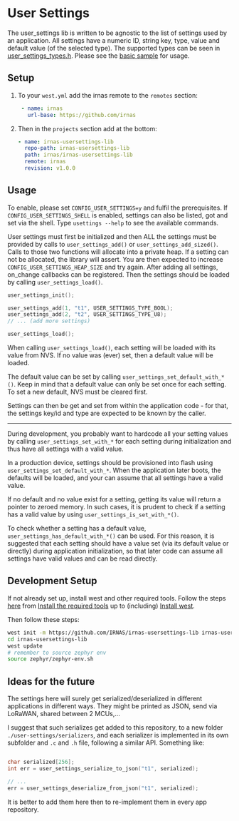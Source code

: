 # User Settings

The user_settings lib is written to be agnostic to the list of settings used by an application.
All settings have a numeric ID, string key, type, value and default value (of the selected type).
The supported types can be seen in [user_settings_types.h](./user-settings/include/user_settings_types.h). Please see the [basic sample](./samples/basic/) for usage.

## Setup

1. To your `west.yml` add the irnas remote to the `remotes` section:

   ```yaml
    - name: irnas
      url-base: https://github.com/irnas
   ```

2. Then in the `projects` section add at the bottom:

    ```yaml
    - name: irnas-usersettings-lib
      repo-path: irnas-usersettings-lib
      path: irnas/irnas-usersettings-lib
      remote: irnas
      revision: v1.0.0

## Usage

To enable, please set `CONFIG_USER_SETTINGS=y` and fulfil the prerequisites.
If `CONFIG_USER_SETTINGS_SHELL` is enabled, settings can also be listed, got and set via the shell.
Type `usettings --help` to see the available commands.

User settings must first be initialized and then ALL the settings must be provided by calls to `user_settings_add()` or `user_settings_add_sized()`. Calls to those two functions will allocate into a private heap. If a setting can not be allocated, the library will assert. You are then expected to increase `CONFIG_USER_SETTINGS_HEAP_SIZE` and try again.
After adding all settings, on_change callbacks can be registered.
Then the settings should be loaded by calling `user_settings_load()`.

```c
user_settings_init();

user_settings_add(1, "t1", USER_SETTINGS_TYPE_BOOL);
user_settings_add(2, "t2", USER_SETTINGS_TYPE_U8);
// ... (add more settings)

user_settings_load();
```

When calling `user_settings_load()`, each setting will be loaded with its value from NVS. If no value was (ever) set, then a default value will be loaded.

The default value can be set by calling `user_settings_set_default_with_*()`. Keep in mind that a default value can only be set once for each setting. To set a new default, NVS must be cleared first.

Settings can then be get and set from within the application code - for that, the settings key/id and type are expected to be known by the caller.

---

During development, you probably want to hardcode all your setting
values by calling `user_settings_set_with_*` for each setting during initialization and thus have all settings with a valid value.

In a production device, settings should be provisioned into flash using `user_settings_set_default_with_*`.
When the application later boots, the defaults will be loaded, and your can assume that all settings have a valid value.

If no default and no value exist for a setting, getting its value will return a pointer to zeroed memory. In such cases, it is prudent
to check if a setting has a valid value by using `user_settings_is_set_with_*()`.

To check whether a setting has a default value, `user_settings_has_default_with_*()` can be used.
For this reason, it is suggested that each setting should have a value set (via its default value or directly) during application initialization, so that later code can assume all settings have valid values and can be read directly.


## Development Setup

If not already set up, install west and other required tools.
Follow the steps [here](https://developer.nordicsemi.com/nRF_Connect_SDK/doc/latest/nrf/gs_installing.html)
from [Install the required tools](https://developer.nordicsemi.com/nRF_Connect_SDK/doc/latest/nrf/gs_installing.html#install-the-required-tools)
up to (including) [Install west](https://developer.nordicsemi.com/nRF_Connect_SDK/doc/latest/nrf/gs_installing.html#install-the-required-tools).

Then follow these steps:

```bash
west init -m https://github.com/IRNAS/irnas-usersettings-lib irnas-usersettings-lib
cd irnas-usersettings-lib
west update
# remember to source zephyr env
source zephyr/zephyr-env.sh
```

## Ideas for the future

The settings here will surely get serialized/deserialized in different applications in different ways.
They might be printed as JSON, send via LoRaWAN, shared between 2 MCUs,...

I suggest that such serializes get added to this repository, to
a new folder `./user-settings/serializers`, and each serializer is implemented in its own subfolder and `.c` and `.h` file, following a similar API. Something like:

```c

char serialized[256];
int err = user_settings_serialize_to_json("t1", serialized);

// ...
err = user_settings_deserialize_from_json("t1", serialized);

```

It is better to add them here then to re-implement them in every app repository.
